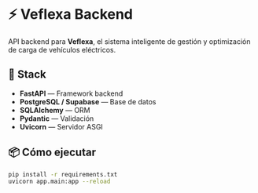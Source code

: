 # ⚡ Veflexa Backend

API backend para **Veflexa**, el sistema inteligente de gestión y optimización de carga de vehículos eléctricos.

## 🚀 Stack
- **FastAPI** — Framework backend
- **PostgreSQL / Supabase** — Base de datos
- **SQLAlchemy** — ORM
- **Pydantic** — Validación
- **Uvicorn** — Servidor ASGI

## 📦 Cómo ejecutar
```bash
pip install -r requirements.txt
uvicorn app.main:app --reload
